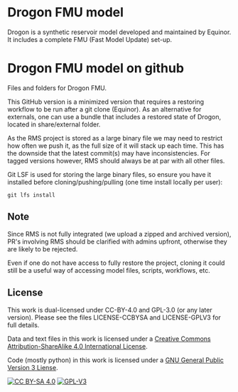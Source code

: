 # Drogon FMU model

Drogon is a synthetic reservoir model developed and maintained by Equinor. It includes a
complete FMU (Fast Model Update) set-up.

# Drogon FMU model on github

Files and folders for Drogon FMU.

This GitHub version is a minimized version that requires a restoring workflow to be run
after a git clone (Equinor). As an alternative for externals, one can use a bundle that
includes a restored state of Drogon, located in share/external folder.

As the RMS project is stored as a large binary file we may need to restrict how often we
push it, as the full size of it will stack up each time. This has the downside that the
latest commit(s) may have inconsistencies. For tagged versions however, RMS should
always be at par with all other files.

Git LSF is used for storing the large binary files, so ensure you have it installed
before cloning/pushing/pulling (one time install locally per user):

``` shell
git lfs install
```

## Note

Since RMS is not fully integrated (we upload a zipped and archived version), PR's
involving RMS should be clarified with admins upfront, otherwise they are likely to be
rejected.


Even if one do not have access to fully restore the project, cloning it could still be a
useful way of accessing model files, scripts, workflows, etc.


## License

This work is dual-licensed under CC-BY-4.0 and GPL-3.0 (or any later version). Please
see the files LICENSE-CCBYSA and LICENSE-GPLV3 for full details.

Data and text files in this work is licensed under a
[Creative Commons Attribution-ShareAlike 4.0 International License][cc-by-sa].

Code (mostly python) in this work is licensed under a
[GNU General Public Version 3 Liense][gpl-v3].


[![CC BY-SA 4.0][cc-by-sa-shield]][cc-by-sa]
[![GPL-V3][gpl-v3-shield]][gpl-v3]


[cc-by-sa]: https://creativecommons.org/licenses/by-sa/4.0/
[cc-by-sa-shield]: https://img.shields.io/badge/License-CC%20BY--SA%204.0-lightgrey.svg

[gpl-v3]: https://www.gnu.org/licenses/gpl-3.0.en.html
[gpl-v3-shield]: https://img.shields.io/badge/License-GPLv3-blue.svg
